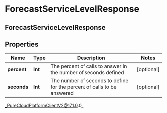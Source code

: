 # ForecastServiceLevelResponse

## ForecastServiceLevelResponse

## Properties

|Name | Type | Description | Notes|
|------------ | ------------- | ------------- | -------------|
| **percent** | **Int** | The percent of calls to answer in the number of seconds defined | [optional] |
| **seconds** | **Int** | The number of seconds to define for the percent of calls to be answered | [optional] |



_PureCloudPlatformClientV2@171.0.0_
